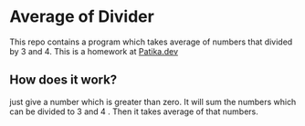 # Average of Divider

This repo contains a program which takes average of numbers that divided by 3 and 4.
This is a homework at [Patika.dev](https://app.patika.dev/egitimler/java-ile-backend-web-development-patikasi/java101/pratik-cift-sayi-toplam)

## How does it work?
just give a number which is greater than zero. It will sum the numbers which can be 
divided to 3 and 4 . Then it takes average of that numbers. 
